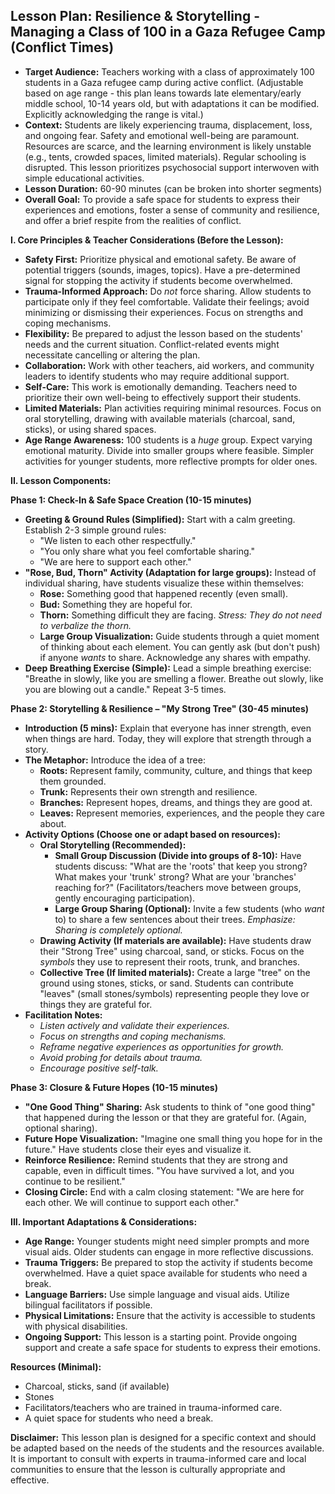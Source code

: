 ## Lesson Plan: Resilience & Storytelling - Managing a Class of 100 in a Gaza Refugee Camp (Conflict Times)

- **Target Audience:** Teachers working with a class of approximately 100 students in a Gaza refugee camp during active conflict. (Adjustable based on age range - this plan leans towards late elementary/early middle school, 10-14 years old, but with adaptations it can be modified.  Explicitly acknowledging the range is vital.)
- **Context:**  Students are likely experiencing trauma, displacement, loss, and ongoing fear. Safety and emotional well-being are paramount.  Resources are scarce, and the learning environment is likely unstable (e.g., tents, crowded spaces, limited materials).  Regular schooling is disrupted.  This lesson prioritizes psychosocial support interwoven with simple educational activities.
- **Lesson Duration:** 60-90 minutes (can be broken into shorter segments)
- **Overall Goal:** To provide a safe space for students to express their experiences and emotions, foster a sense of community and resilience, and offer a brief respite from the realities of conflict.

**I. Core Principles & Teacher Considerations (Before the Lesson):**

* **Safety First:**  Prioritize physical and emotional safety. Be aware of potential triggers (sounds, images, topics). Have a pre-determined signal for stopping the activity if students become overwhelmed.
* **Trauma-Informed Approach:**  Do *not* force sharing. Allow students to participate only if they feel comfortable.  Validate their feelings; avoid minimizing or dismissing their experiences.  Focus on strengths and coping mechanisms.
* **Flexibility:**  Be prepared to adjust the lesson based on the students' needs and the current situation.  Conflict-related events might necessitate cancelling or altering the plan.
* **Collaboration:** Work with other teachers, aid workers, and community leaders to identify students who may require additional support.
* **Self-Care:**  This work is emotionally demanding. Teachers need to prioritize their own well-being to effectively support their students.
* **Limited Materials:** Plan activities requiring minimal resources.  Focus on oral storytelling, drawing with available materials (charcoal, sand, sticks), or using shared spaces.
* **Age Range Awareness:** 100 students is a *huge* group. Expect varying emotional maturity. Divide into smaller groups where feasible.  Simpler activities for younger students, more reflective prompts for older ones.



**II. Lesson Components:**

**Phase 1: Check-In & Safe Space Creation (10-15 minutes)**

* **Greeting & Ground Rules (Simplified):** Start with a calm greeting.  Establish 2-3 simple ground rules:
    *  "We listen to each other respectfully."
    *  "You only share what you feel comfortable sharing."
    * "We are here to support each other."
* **"Rose, Bud, Thorn" Activity (Adaptation for large groups):** Instead of individual sharing, have students visualize these within themselves:
    * **Rose:** Something good that happened recently (even small).
    * **Bud:** Something they are hopeful for.
    * **Thorn:** Something difficult they are facing.  *Stress: They do not need to verbalize the thorn.*
    *  **Large Group Visualization:** Guide students through a quiet moment of thinking about each element.  You can gently ask (but don't push) if anyone *wants* to share.  Acknowledge any shares with empathy.
* **Deep Breathing Exercise (Simple):** Lead a simple breathing exercise: "Breathe in slowly, like you are smelling a flower. Breathe out slowly, like you are blowing out a candle." Repeat 3-5 times.

**Phase 2:  Storytelling & Resilience – "My Strong Tree" (30-45 minutes)**

* **Introduction (5 mins):**  Explain that everyone has inner strength, even when things are hard.  Today, they will explore that strength through a story.
* **The Metaphor:**  Introduce the idea of a tree:
    * **Roots:** Represent family, community, culture, and things that keep them grounded.
    * **Trunk:** Represents their own strength and resilience.
    * **Branches:** Represent hopes, dreams, and things they are good at.
    * **Leaves:** Represent memories, experiences, and the people they care about.
* **Activity Options (Choose one or adapt based on resources):**
    * **Oral Storytelling (Recommended):**
        * **Small Group Discussion (Divide into groups of 8-10):** Have students discuss: "What are the 'roots' that keep you strong? What makes your 'trunk' strong? What are your 'branches' reaching for?" (Facilitators/teachers move between groups, gently encouraging participation).
        * **Large Group Sharing (Optional):**  Invite a few students (who *want* to) to share a few sentences about their trees. *Emphasize:  Sharing is completely optional.*
    * **Drawing Activity (If materials are available):**  Have students draw their "Strong Tree" using charcoal, sand, or sticks.  Focus on the *symbols* they use to represent their roots, trunk, and branches.
    * **Collective Tree (If limited materials):**  Create a large "tree" on the ground using stones, sticks, or sand.  Students can contribute "leaves" (small stones/symbols) representing people they love or things they are grateful for.
* **Facilitation Notes:**
    *  *Listen actively and validate their experiences.*
    *  *Focus on strengths and coping mechanisms.*
    *  *Reframe negative experiences as opportunities for growth.*
    *  *Avoid probing for details about trauma.*
    *  *Encourage positive self-talk.*



**Phase 3:  Closure & Future Hopes (10-15 minutes)**

* **"One Good Thing" Sharing:**  Ask students to think of "one good thing" that happened during the lesson or that they are grateful for.  (Again, optional sharing).
* **Future Hope Visualization:**  "Imagine one small thing you hope for in the future."  Have students close their eyes and visualize it.
* **Reinforce Resilience:** Remind students that they are strong and capable, even in difficult times.  "You have survived a lot, and you continue to be resilient."
* **Closing Circle:**  End with a calm closing statement: "We are here for each other. We will continue to support each other."




**III.  Important Adaptations & Considerations:**

* **Age Range:**  Younger students might need simpler prompts and more visual aids. Older students can engage in more reflective discussions.
* **Trauma Triggers:** Be prepared to stop the activity if students become overwhelmed. Have a quiet space available for students who need a break.
* **Language Barriers:** Use simple language and visual aids.  Utilize bilingual facilitators if possible.
* **Physical Limitations:**  Ensure that the activity is accessible to students with physical disabilities.
* **Ongoing Support:** This lesson is a starting point.  Provide ongoing support and create a safe space for students to express their emotions.



**Resources (Minimal):**

* Charcoal, sticks, sand (if available)
* Stones
* Facilitators/teachers who are trained in trauma-informed care.
*  A quiet space for students who need a break.




**Disclaimer:** This lesson plan is designed for a specific context and should be adapted based on the needs of the students and the resources available. It is important to consult with experts in trauma-informed care and local communities to ensure that the lesson is culturally appropriate and effective.
